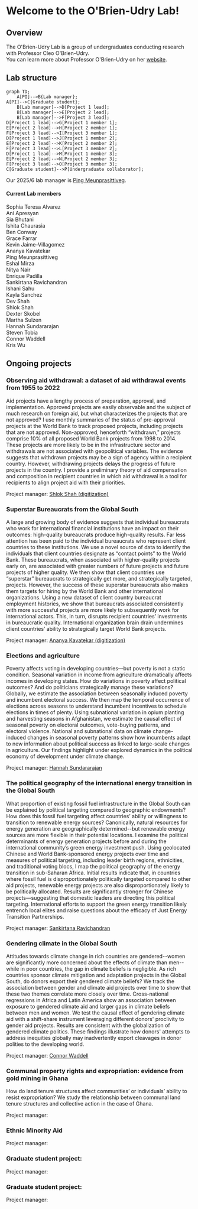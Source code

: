 # Welcome to the O'Brien-Udry Lab!

## Overview

The O'Brien-Udry Lab is a group of undergraduates conducting research with Professor Cleo O'Brien-Udry.                                                                                                             
You can learn more about Professor O'Brien-Udry on her <a href = "http://cobrienudry.github.io/">website</a>. 

## Lab structure

```mermaid
graph TD;
    A[PI]-->B{Lab manager};
A[PI]-->C{Graduate student};
    B[Lab manager]-->D[Project 1 lead];
    B[Lab manager]-->E[Project 2 lead];
    B[Lab manager]-->F[Project 3 lead];
D[Project 1 lead]-->G[Project 1 member 1];
E[Project 2 lead]-->H[Project 2 member 1];
F[Project 3 lead]-->I[Project 3 member 1];
D[Project 1 lead]-->J[Project 1 member 2];
E[Project 2 lead]-->K[Project 2 member 2];
F[Project 3 lead]-->L[Project 3 member 2];
D[Project 1 lead]-->M[Project 1 member 3];
E[Project 2 lead]-->N[Project 2 member 3];
F[Project 3 lead]-->O[Project 3 member 3];
C[Graduate student]-->P[Undergraduate collaborator];

```

Our 2025/6 lab manager is  <a href = "https://www.linkedin.com/in/ping-meunprasittiveg">Ping Meunprasittiveg</a>. 

#### Current Lab members

Sophia Teresa Alvarez\
Ani Apresyan\
Sia Bhutani\
Ishita Chaurasia\
Ben Conway\
Grace Farrar\
Kevin Jaime-Villagomez\
Ananya Kavatekar\
Ping Meunprasittiveg\
Eshal Mirza\
Nitya Nair\
Enrique Padilla\
Sankirtana Ravichandran\
Ishani Sahu\
Kayla Sanchez\
Dev Shah\
Shlok Shah\
Dexter Skobel\
Martha Sulzen\
Hannah Sundararajan\
Steven Tobia\
Connor Waddell\
Kris Wu

## Ongoing projects

### Observing aid withdrawal: a dataset of aid withdrawal events from 1955 to 2022

Aid projects have a lengthy process of preparation, approval, and implementation. Approved projects are easily observable and the subject of much research on foreign aid, but what characterizes the projects that are not approved? I use monthly summaries of the status of pre-approval projects at the World Bank to track proposed projects, including projects that are not approved. Non-approved, henceforth “withdrawn," projects comprise 10% of all proposed World Bank projects from 1998 to 2014. These projects are more likely to be in the infrastructure sector and withdrawals are not associated with geopolitical variables. The evidence suggests that withdrawn projects may be a sign of agency within a recipient country. However, withdrawing projects delays the progress of future projects in the country. I provide a preliminary theory of aid compensation and composition in recipient countries in which aid withdrawal is a tool for recipients to align project aid with their priorities.

Project manager: <a href = "https://in.linkedin.com/in/shlok-shah-1bb601229">Shlok Shah (digitization)</a>

### Superstar Bureaucrats from the Global South

A large and growing body of evidence suggests that individual bureaucrats who work for international financial institutions have an impact on their outcomes: high-quality bureaucrats produce high-quality results. Far less attention has been paid to the individual bureaucrats who represent client countries to these institutions. We use a novel source of data to identify the individuals that client countries designate as “contact points” to the World Bank. These bureaucrats, when associated with higher-quality projects early on, are associated with greater numbers of future projects and future projects of higher quality. We then show that client countries use “superstar” bureaucrats to strategically get more, and strategically targeted, projects. However, the success of these superstar bureaucrats also makes them targets for hiring by the World Bank and other international organizations. Using a new dataset of client country bureaucrat employment histories, we show that bureaucrats associated consistently with more successful projects are more likely to subsequently work for international actors. This, in turn, disrupts  recipient countries’ investments in bureaucratic quality. International organization brain drain undermines client countries’ ability to strategically target World Bank projects. 

Project manager: <a href = "https://www.linkedin.com/in/ananya-kavatekar">Ananya Kavatekar (digitization)</a>

### Elections and agriculture

Poverty affects voting in developing countries—but poverty is not a static condition. Seasonal variation in income from agriculture dramatically affects incomes in developing states. How do variations in poverty affect political outcomes? And do politicians strategically manage these variations? Globally, we estimate the association between seasonally induced poverty and incumbent electoral success. We then map the temporal occurrence of elections across seasons to understand incumbent incentives to schedule elections in times of plenty. Using subnational variation in opium planting and harvesting seasons in Afghanistan, we estimate the causal effect of seasonal poverty on electoral outcomes, vote-buying patterns, and electoral violence. National and subnational data on climate change-induced changes in seasonal poverty patterns show how incumbents adapt to new information about political success as linked to large-scale changes in agriculture. Our findings highlight under explored dynamics in the political economy of development under climate change.

Project manager: <a href = "https://www.linkedin.com/in/hannah-sundararajan">Hannah Sundararajan</a>

### The political geography of the international energy transition in the Global South


What proportion of existing fossil fuel infrastructure in the Global South can be explained by political targeting compared to geographic endowments? How does this fossil fuel targeting affect countries’ ability or willingness to transition to renewable energy sources? Canonically, natural resources for energy generation are geographically determined--but renewable energy sources are more flexible in their potential locations. I examine the political determinants of energy generation projects before and during the international community’s green energy investment push. Using geolocated Chinese and World Bank-sponsored energy projects over time and measures of political targeting, including leader birth regions, ethnicities, and traditional voting blocs, I map the political geography of the energy transition in sub-Saharan Africa. Initial results indicate that, in countries where fossil fuel is disproportionately politically targeted compared to other aid projects, renewable energy projects are also disproportionately likely to be politically allocated.  Results are significantly stronger for Chinese projects—suggesting that domestic leaders are directing this political targeting. International efforts to support the green energy transition likely entrench local elites and raise questions about the efficacy of Just Energy Transition Partnerships.


Project manager: <a href = "https://www.linkedin.com/in/sankirtana-ravichandran-bab4aa290">Sankirtana Ravichandran</a>

### Gendering climate in the Global South

Attitudes towards climate change in rich countries are gendered--women are significantly more concerned about the effects of climate than men--while in poor countries, the gap in climate beliefs is negligible. As rich countries sponsor climate mitigation and adaptation projects in the Global South, do donors export their gendered climate beliefs? We track the association between gender and climate aid projects over time to show that these two themes correlate more closely over time. Cross-national regressions in Africa and Latin America show an association between exposure to gendered climate aid and larger gaps in climate beliefs between men and women. We test the causal effect of gendering climate aid with a shift-share instrument leveraging different donors' proclivity to gender aid projects. Results are consistent with the globalization of gendered climate politics. These findings illustrate how donors' attempts to address inequities globally may inadvertently export cleavages in donor polities to the developing world.

Project manager: <a href = "">Connor Waddell</a>

### Communal property rights and expropriation: evidence from gold mining in Ghana

How do land tenure structures affect communities’ or individuals’ ability to resist expropriation? We study the relationship between communal land tenure structures and collective action in the case of Ghana.

Project manager: <a href = ""> </a>

### Ethnic Minority Aid

Project manager: <a href = ""> </a>

### Graduate student project: 

Project manager: <a href = ""> </a>

### Graduate student project: 

Project manager: <a href = ""> </a>


